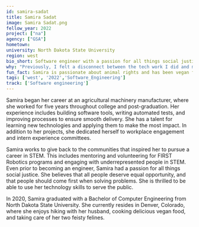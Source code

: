 ```yaml
---
id: samira-sadat
title: Samira Sadat
image: Samira Sadat.png
fellow_year: 2022
project: ["na"]
agency: ["GSA"]
hometown:
university: North Dakota State University
region: west
bio_short: Software engineer with a passion for all things social justice
why: "Previously, I felt a disconnect between the tech work I did and my desire to work on issues I am passionate about. I am joining the U.S. Digital Corps because I want to serve the American people with my tech skills. USDC's values of integrity, inclusion, and impact align well with my own."
fun_fact: Samira is passionate about animal rights and has been vegan for four years.
tags: ['west', '2022','Software_Engineering']
track: ['Software engineering']
---
```


Samira began her career at an agricultural machinery manufacturer, where she worked for five years throughout college and post-graduation. Her experience includes building software tools, writing automated tests, and improving processes to ensure smooth delivery. She has a talent for learning new technologies and applying them to make the most impact. In addition to her projects, she dedicated herself to workplace engagement and intern experience committees. 

Samira works to give back to the communities that inspired her to pursue a career in STEM. This includes mentoring and volunteering for FIRST Robotics programs and engaging with underrepresented people in STEM. Even prior to becoming an engineer, Samira had a passion for all things social justice. She believes that all people deserve equal opportunity, and that people should come first when solving problems. She is thrilled to be able to use her technology skills to serve the public.

In 2020, Samira graduated with a Bachelor of Computer Engineering from North Dakota State University. She currently resides in Denver, Colorado, where she enjoys hiking with her husband, cooking delicious vegan food, and taking care of her two feisty felines.
